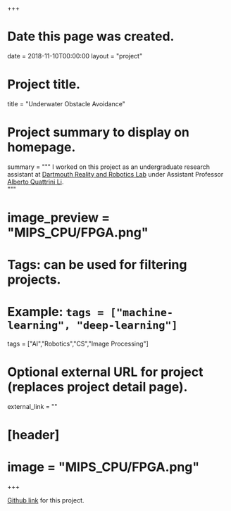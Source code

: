 +++
# Date this page was created.
date = 2018-11-10T00:00:00
layout = "project"

# Project title.
title = "Underwater Obstacle Avoidance"

# Project summary to display on homepage.
summary = """
 I worked on this project as an undergraduate research assistant at [Dartmouth Reality and Robotics Lab](https://rlab.cs.dartmouth.edu/home/#people) under Assistant Professor [Alberto Quattrini Li](https://sites.google.com/view/albertoq). <br>
 """
 
# image_preview = "MIPS_CPU/FPGA.png"

# Tags: can be used for filtering projects.
# Example: `tags = ["machine-learning", "deep-learning"]`
tags = ["AI","Robotics","CS","Image Processing"]

# Optional external URL for project (replaces project detail page).
external_link = ""

# [header]
# image = "MIPS_CPU/FPGA.png"

+++

[Github link](https://github.com/pengzhi1998/Underwater-obstacle-avoidance) for this project.

